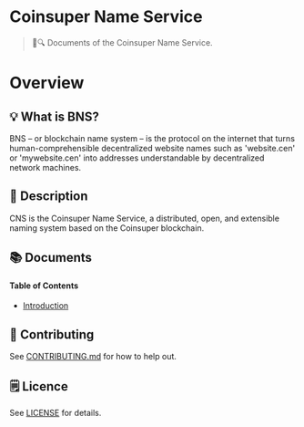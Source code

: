 # Coinsuper Name Service

> 📖🔍 Documents of the Coinsuper Name Service.

# Overview

## 💡 What is BNS?
BNS – or blockchain name system – is the protocol on the internet that turns human-comprehensible decentralized website names such as 'website.cen' or 'mywebsite.cen' into addresses understandable by decentralized network machines.

## 📝 Description
CNS is the Coinsuper Name Service, a distributed, open, and extensible naming system based on the Coinsuper blockchain.

## 📚 Documents

#### Table of Contents
-  [Introduction](./docs/INTRODUCTION.md)

## 📣 Contributing
See [CONTRIBUTING.md](./CONTRIBUTING.md) for how to help out.

## 🗒 Licence
See [LICENSE](./LICENSE) for details.
